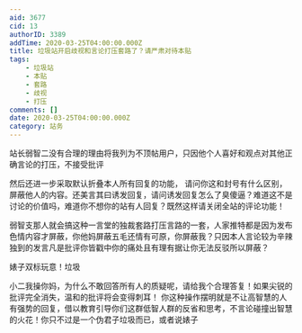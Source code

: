 ```yaml
---
aid: 3677
cid: 13
authorID: 3389
addTime: 2020-03-25T04:00:00.000Z
title: 垃圾站开启歧视和言论打压套路了？请严肃对待本贴
tags:
    - 垃圾站
    - 本贴
    - 套路
    - 歧视
    - 打压
comments: []
date: 2020-03-25T04:00:00.000Z
category: 站务
---
```


站长弱智二没有合理的理由将我列为不顶帖用户，只因他个人喜好和观点对其他正确言论的打压，不接受批评

然后还进一步采取默认折叠本人所有回复的功能， 请问你这和封号有什么区别，屏蔽他人的内容。还美言其曰诱发回复，请问诱发回复怎么了臭傻逼？难道这不是讨论的价值吗，难道你不想你的站有人回复？既然这样请关闭全站的评论功能！

弱智支那人就会搞这种一言堂的独裁套路打压言路的一套，人家推特都是因为发布色情内容才屏蔽，你他妈屏蔽五毛还情有可原，你屏蔽我？只因本人言论较为辛辣独到的发言凡是批评你皆戳中你的痛处且有理有据让你无法反驳所以屏蔽？

婊子双标玩意！垃圾

小二我操你妈，为什么不敢回答所有人的质疑呢，请给我个合理答复！如果尖锐的批评完全消失，温和的批评将会变得刺耳！ 你这种操作摆明就是不让高智慧的人有强势的回复，借以教育引导你们这群低智人群的反省和思考，不言论碰撞出智慧的火花！你只不过是一个伪君子垃圾而已，或者说婊子
